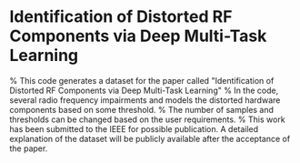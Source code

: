 # Identification of Distorted RF Components via Deep Multi-Task Learning

% This code generates a dataset for the paper called "Identification of Distorted RF Components via Deep Multi-Task Learning"
% In the code, several radio frequency impairments and models the distorted hardware components based on some threshold.
% The number of samples and thresholds can be changed based on the user requirements. 
% This work has been submitted to the IEEE for possible publication. A detailed explanation of the dataset will be publicly available after the acceptance of the paper. 
